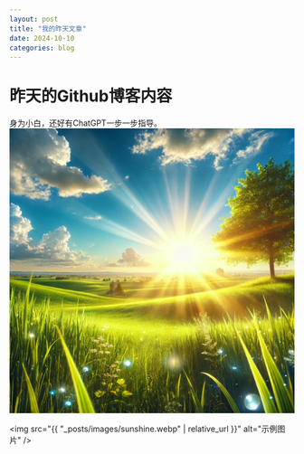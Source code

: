 ```yaml
---
layout: post
title: "我的昨天文章"
date: 2024-10-10
categories: blog
---
```




# 昨天的Github博客内容

身为小白，还好有ChatGPT一步一步指导。
![示例图片](/_posts/images/sunshine.webp)

<img src="{{ "_posts/images/sunshine.webp" | relative_url }}" alt="示例图片" />


